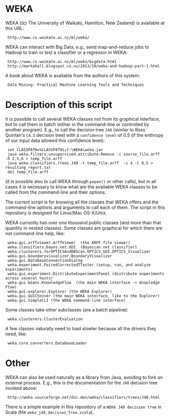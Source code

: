 # WEKA

WEKA ((c) The University of Waikato, Hamilton, New Zealand) is available at this URL:

     http://www.cs.waikato.ac.nz/ml/weka/

WEKA can interact with Big Data, e.g., send map-and-reduce jobs to Hadoop to train or test a classifier or a regressor in WEKA:

     http://www.cs.waikato.ac.nz/ml/weka/bigdata.html
     http://markahall.blogspot.co.nz/2013/10/weka-and-hadoop-part-1.html

A book about WEKA is available from the authors of this system:

     Data Mining: Practical Machine Learning Tools and Techniques

# Description of this script

It is possible to call several WEKA classes not from its graphical interface, but to call them in batch (either in the command-line or controlled by another program). E.g., to call the decision tree `J48` (similar to Ross Quinlan's `C4.5` decision tree) with a `confidence level` of 0.5 (if the enthropy of our input data allowed this confidence level):

     set CLASSPATH=%CLASSPATH%;C:\WEKA\weka.jar
     java weka.filters.unsupervised.attribute.Remove -i source_file.arff  -R 2,5,6 > temp_file.arff
     java weka.classifiers.trees.J48 -t temp_file.arff  -c 4 -C 0.5 > resulting_report.txt
     del temp_file.arff

(it is possible also to call WEKA through `popen()` or other calls), but in all cases it is necessary to know what are the available WEKA classes to be called from the command-line and their options.

The current script is for knowing all the classes that WEKA offers and the command-line options and arguments to call each of them. The script in this repository is designed for Linux/Mac OS-X/Unix.

WEKA currently has over one thousand public classes (and more than that quantity in nested classes). Some classes are graphical for which there are not command-line help, like:

     weka.gui.arffviewer.ArffViewer  (the ARFF file viewer)
     weka.classifiers.bayes.net.GUI  (Bayesian net classifier)
     weka.clusterers.forOPTICSAndDBScan.OPTICS_GUI.OPTICS_Visualizer
     weka.gui.boundaryvisualizer.BoundaryVisualizer
     weka.gui.DatabaseConnectionDialog
     weka.experiment.PairedCorrectedTTester (setup, run, and analyze experiments)
     weka.gui.experiment.DistributeExperimentPanel (distribute experiments across several hosts)
     weka.gui.beans.KnowledgeFlow  (the main WEKA interface -> Knowledge Flow)
     weka.gui.explorer.Explorer (the WEKA Explorer)
     weka.gui.GUIChooser (the main WEKA interface, like to the Explorer)
     weka.gui.SimpleCLI (the WEKA command-line interface)

Some classes take other subclasses (are a batch pipeline):

     weka.clusterers.ClusterEvaluation

A few classes naturally need to load slowler because all the drivers they need, like:

     weka.core.converters.DatabaseLoader

# Other

WEKA can also be used naturally as a library from Java, avoiding to fork an external process. E.g., this is the documentation for the `J48` decision tree invoked above:

     http://weka.sourceforge.net/doc.dev/weka/classifiers/trees/J48.html

There is a simple example in this repository of a `WEKA J48 decision tree` in Scala (file `weka_j48_decision_tree.scala`).

